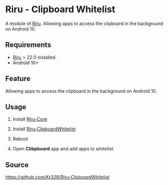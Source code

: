 # Riru - Clipboard Whitelist

A module of [Riru](https://github.com/RikkaApps/Riru). Allowing apps to access the clipboard in the background on Android 10.

## Requirements

* [Riru](https://github.com/RikkaApps/Riru) > 22.0 installed.
* Android 10+


## Feature

Allowing apps to access the clipboard in the background on Android 10. 


## Usage

1. Install [Riru-Core](https://github.com/RikkaApps/Riru)

2. Install [Riru-ClipboardWhitelist](https://github.com/Kr328/Riru-ClipboardWhitelist)

3. Reboot

4. Open **Clibpboard** app and add apps to whitelist


## Source

https://github.com/Kr328/Riru-ClipboardWhitelist


